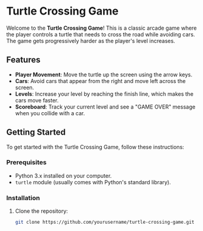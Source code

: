# Turtle Crossing Game

Welcome to the **Turtle Crossing Game**! This is a classic arcade game where the player controls a turtle that needs to cross the road while avoiding cars. The game gets progressively harder as the player's level increases.

## Features

- **Player Movement**: Move the turtle up the screen using the arrow keys.
- **Cars**: Avoid cars that appear from the right and move left across the screen.
- **Levels**: Increase your level by reaching the finish line, which makes the cars move faster.
- **Scoreboard**: Track your current level and see a "GAME OVER" message when you collide with a car.

## Getting Started

To get started with the Turtle Crossing Game, follow these instructions:

### Prerequisites

- Python 3.x installed on your computer.
- `turtle` module (usually comes with Python's standard library).

### Installation

1. Clone the repository:
   ```bash
   git clone https://github.com/yourusername/turtle-crossing-game.git
   ```
